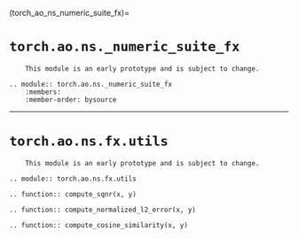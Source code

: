 (torch_ao_ns_numeric_suite_fx)=

# `torch.ao.ns._numeric_suite_fx`


```{warning}
    This module is an early prototype and is subject to change.
```

```{eval-rst}
.. module:: torch.ao.ns._numeric_suite_fx
    :members:
    :member-order: bysource

```
---

# `torch.ao.ns.fx.utils`


```{warning}
    This module is an early prototype and is subject to change.
```

```{eval-rst}
.. module:: torch.ao.ns.fx.utils
```

```{eval-rst}
.. function:: compute_sqnr(x, y)
```

```{eval-rst}
.. function:: compute_normalized_l2_error(x, y)
```

```{eval-rst}
.. function:: compute_cosine_similarity(x, y)
```